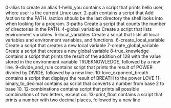 0-alias to create an alias
1-hello_you contains a script that prints hello user, where user is the current Linux user.
2-path contains a script that Add /action to the PATH. /action should be the last directory the shell looks into when looking for a program.
3-paths Create a script that counts the number of directories in the PATH.
4-global_variables Create a script that lists environment variables.
5-local_variables Create a script that lists all local variables and environment variables, and functions.
6-create_local_variable Create a script that creates a new local variable
7-create_global_variable Create a script that creates a new global variable
8-true_knowledge contains a script that prints the result of the addition of 128 with the value stored in the environment variable TRUEKNOWLEDGE, followed by a new line.
9-divide_and_rule contains script that prints the result of POWER divided by DIVIDE, followed by a new line.
10-love_exponent_breath contains a script that displays the result of BREATH to the power LOVE
11-binary_to_decimal contains aa script that converts a number from base 2 to base 10.
12-combinations contains  script that prints all possible combinations of two letters, except oo.
13-print_float contains a script that prints a number with two decimal places, followed by a new line

